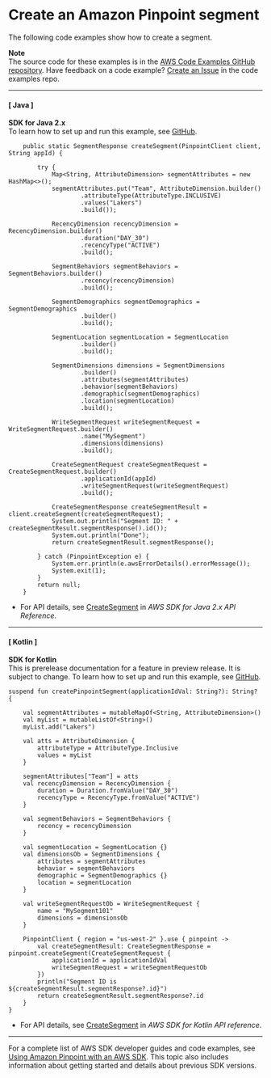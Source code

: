 # Create an Amazon Pinpoint segment<a name="example_pinpoint_CreateSegment_section"></a>

The following code examples show how to create a segment\.

**Note**  
The source code for these examples is in the [AWS Code Examples GitHub repository](https://github.com/awsdocs/aws-doc-sdk-examples)\. Have feedback on a code example? [Create an Issue](https://github.com/awsdocs/aws-doc-sdk-examples/issues/new/choose) in the code examples repo\. 

------
#### [ Java ]

**SDK for Java 2\.x**  
 To learn how to set up and run this example, see [GitHub](https://github.com/awsdocs/aws-doc-sdk-examples/tree/main/javav2/example_code/pinpoint#readme)\. 
  

```
    public static SegmentResponse createSegment(PinpointClient client, String appId) {

        try {
            Map<String, AttributeDimension> segmentAttributes = new HashMap<>();
            segmentAttributes.put("Team", AttributeDimension.builder()
                    .attributeType(AttributeType.INCLUSIVE)
                    .values("Lakers")
                    .build());

            RecencyDimension recencyDimension = RecencyDimension.builder()
                    .duration("DAY_30")
                    .recencyType("ACTIVE")
                    .build();

            SegmentBehaviors segmentBehaviors = SegmentBehaviors.builder()
                    .recency(recencyDimension)
                    .build();

            SegmentDemographics segmentDemographics = SegmentDemographics
                    .builder()
                    .build();

            SegmentLocation segmentLocation = SegmentLocation
                    .builder()
                    .build();

            SegmentDimensions dimensions = SegmentDimensions
                    .builder()
                    .attributes(segmentAttributes)
                    .behavior(segmentBehaviors)
                    .demographic(segmentDemographics)
                    .location(segmentLocation)
                    .build();

            WriteSegmentRequest writeSegmentRequest = WriteSegmentRequest.builder()
                    .name("MySegment")
                    .dimensions(dimensions)
                    .build();

            CreateSegmentRequest createSegmentRequest = CreateSegmentRequest.builder()
                    .applicationId(appId)
                    .writeSegmentRequest(writeSegmentRequest)
                    .build();

            CreateSegmentResponse createSegmentResult = client.createSegment(createSegmentRequest);
            System.out.println("Segment ID: " + createSegmentResult.segmentResponse().id());
            System.out.println("Done");
            return createSegmentResult.segmentResponse();

        } catch (PinpointException e) {
            System.err.println(e.awsErrorDetails().errorMessage());
            System.exit(1);
        }
        return null;
    }
```
+  For API details, see [CreateSegment](https://docs.aws.amazon.com/goto/SdkForJavaV2/pinpoint-2016-12-01/CreateSegment) in *AWS SDK for Java 2\.x API Reference*\. 

------
#### [ Kotlin ]

**SDK for Kotlin**  
This is prerelease documentation for a feature in preview release\. It is subject to change\.
 To learn how to set up and run this example, see [GitHub](https://github.com/awsdocs/aws-doc-sdk-examples/tree/main/kotlin/services/pinpoint#code-examples)\. 
  

```
suspend fun createPinpointSegment(applicationIdVal: String?): String? {

    val segmentAttributes = mutableMapOf<String, AttributeDimension>()
    val myList = mutableListOf<String>()
    myList.add("Lakers")

    val atts = AttributeDimension {
        attributeType = AttributeType.Inclusive
        values = myList
    }

    segmentAttributes["Team"] = atts
    val recencyDimension = RecencyDimension {
        duration = Duration.fromValue("DAY_30")
        recencyType = RecencyType.fromValue("ACTIVE")
    }

    val segmentBehaviors = SegmentBehaviors {
        recency = recencyDimension
    }

    val segmentLocation = SegmentLocation {}
    val dimensionsOb = SegmentDimensions {
        attributes = segmentAttributes
        behavior = segmentBehaviors
        demographic = SegmentDemographics {}
        location = segmentLocation
    }

    val writeSegmentRequestOb = WriteSegmentRequest {
        name = "MySegment101"
        dimensions = dimensionsOb
    }

    PinpointClient { region = "us-west-2" }.use { pinpoint ->
        val createSegmentResult: CreateSegmentResponse = pinpoint.createSegment(CreateSegmentRequest {
            applicationId = applicationIdVal
            writeSegmentRequest = writeSegmentRequestOb
        })
        println("Segment ID is ${createSegmentResult.segmentResponse?.id}")
        return createSegmentResult.segmentResponse?.id
    }
}
```
+  For API details, see [CreateSegment](https://github.com/awslabs/aws-sdk-kotlin#generating-api-documentation) in *AWS SDK for Kotlin API reference*\. 

------

For a complete list of AWS SDK developer guides and code examples, see [Using Amazon Pinpoint with an AWS SDK](sdk-general-information-section.md)\. This topic also includes information about getting started and details about previous SDK versions\.